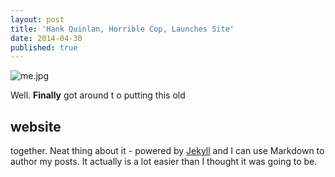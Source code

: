 ```yaml
---
layout: post
title: 'Hank Quinlan, Horrible Cop, Launches Site'
date: 2014-04-30
published: true
---
```

![me.jpg]({{site.baseurl}}/_posts/me.jpg)

Well. **Finally** got around t o putting this old 

## website




together. Neat thing about it - powered by [Jekyll](http://jekyllrb.com) and I can use Markdown to author my posts. It actually is a lot easier than I thought it was going to be.
